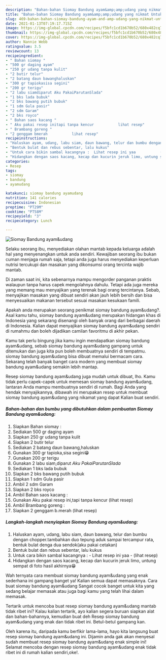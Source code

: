 ```yaml
---
description: "Bahan-bahan Siomay Bandung ayam&amp;amp;udang yang nikmat Untuk Jualan"
title: "Bahan-bahan Siomay Bandung ayam&amp;amp;udang yang nikmat Untuk Jualan"
slug: 469-bahan-bahan-siomay-bandung-ayam-and-amp-udang-yang-nikmat-untuk-jualan
date: 2021-01-13T07:19:17.715Z
image: https://img-global.cpcdn.com/recipes/f5bfc1cd1b670b52/680x482cq70/siomay-bandung-ayamudang-foto-resep-utama.jpg
thumbnail: https://img-global.cpcdn.com/recipes/f5bfc1cd1b670b52/680x482cq70/siomay-bandung-ayamudang-foto-resep-utama.jpg
cover: https://img-global.cpcdn.com/recipes/f5bfc1cd1b670b52/680x482cq70/siomay-bandung-ayamudang-foto-resep-utama.jpg
author: Nannie Webb
ratingvalue: 3.5
reviewcount: 13
recipeingredient:
- " Bahan siomay "
- "500 gr daging ayam"
- "250 gr udang tanpa kulit"
- "2 butir telur"
- "2 batang daun bawanghaluskan"
- "300 gr tapiokasisa segini"
- "200 gr terigu"
- "2 labu siamdiparut Aku PakaiParutanSlada"
- "1 bks lada bubuk"
- "2 bks bawang putih bubuk"
- "1 sdm Gula pasir"
- "2 sdm Garam"
- "2 bks royco"
- " Bahan saos kacang "
- " Aku pakai resep initapi tanpa kencur           lihat resep"
- " Brambang goreng "
- "2 genggam bmerah           lihat resep"
recipeinstructions:
- "Haluskan ayam, udang, labu siam, daun bawang, telur dan bumbu dengan chopper.tambahkan duo tepung aduk sampai tercampur rata, bentuk bulat denga dua sendok(aku pakai cetakan)"
- "Bentuk bulat dan rebus sebentar, lalu kukus"
- "Untuk cara bikin sambal kacangnya :  Lihat resep ini yaa           (lihat resep)"
- "Hidangkan dengan saos kacang, kecap dan kucurin jeruk limo, untung sempat di foto hasil akhirnya😁"
categories:
- Resep
tags:
- siomay
- bandung
- ayamudang

katakunci: siomay bandung ayamudang 
nutrition: 141 calories
recipecuisine: Indonesian
preptime: "PT29M"
cooktime: "PT58M"
recipeyield: "3"
recipecategory: Lunch

---
```



![Siomay Bandung ayam&amp;udang](https://img-global.cpcdn.com/recipes/f5bfc1cd1b670b52/680x482cq70/siomay-bandung-ayamudang-foto-resep-utama.jpg)

Selaku seorang ibu, menyediakan olahan mantab kepada keluarga adalah hal yang menyenangkan untuk anda sendiri. Kewajiban seorang ibu bukan cuman menjaga rumah saja, tetapi anda juga harus menyediakan keperluan nutrisi tercukupi dan masakan yang dikonsumsi orang tercinta wajib mantab.

Di zaman  saat ini, kita sebenarnya mampu mengorder panganan praktis walaupun tanpa harus capek mengolahnya dahulu. Tetapi ada juga mereka yang memang mau menyajikan yang terenak bagi orang tercintanya. Sebab, menyajikan masakan yang dibuat sendiri akan jauh lebih bersih dan bisa menyesuaikan makanan tersebut sesuai masakan kesukaan famili. 



Apakah anda merupakan seorang penikmat siomay bandung ayam&amp;udang?. Asal kamu tahu, siomay bandung ayam&amp;udang merupakan hidangan khas di Indonesia yang sekarang disenangi oleh banyak orang dari berbagai daerah di Indonesia. Kalian dapat menyajikan siomay bandung ayam&amp;udang sendiri di rumahmu dan boleh dijadikan camilan favoritmu di akhir pekan.

Kamu tak perlu bingung jika kamu ingin mendapatkan siomay bandung ayam&amp;udang, sebab siomay bandung ayam&amp;udang gampang untuk ditemukan dan juga kita pun boleh membuatnya sendiri di tempatmu. siomay bandung ayam&amp;udang bisa dibuat memalui bermacam cara. Sekarang telah banyak banget cara modern yang membuat siomay bandung ayam&amp;udang semakin lebih mantap.

Resep siomay bandung ayam&amp;udang juga mudah untuk dibuat, lho. Kamu tidak perlu capek-capek untuk memesan siomay bandung ayam&amp;udang, lantaran Anda mampu membuatnya sendiri di rumah. Bagi Anda yang hendak menyajikannya, dibawah ini merupakan resep untuk membuat siomay bandung ayam&amp;udang yang nikamat yang dapat Kalian buat sendiri.

<!--inarticleads1-->

##### Bahan-bahan dan bumbu yang dibutuhkan dalam pembuatan Siomay Bandung ayam&amp;udang:

1. Siapkan  Bahan siomay :
1. Sediakan 500 gr daging ayam
1. Siapkan 250 gr udang tanpa kulit
1. Siapkan 2 butir telur
1. Sediakan 2 batang daun bawang,haluskan
1. Gunakan 300 gr tapioka,sisa segini😁
1. Gunakan 200 gr terigu
1. Gunakan 2 labu siam,diparut *Aku PakaiParutanSlada*
1. Sediakan 1 bks lada bubuk
1. Siapkan 2 bks bawang putih bubuk
1. Siapkan 1 sdm Gula pasir
1. Ambil 2 sdm Garam
1. Siapkan 2 bks royco
1. Ambil  Bahan saos kacang :
1. Gunakan  Aku pakai resep ini,tapi tanpa kencur           (lihat resep)
1. Ambil  Brambang goreng :
1. Siapkan 2 genggam b.merah           (lihat resep)




<!--inarticleads2-->

##### Langkah-langkah menyiapkan Siomay Bandung ayam&amp;udang:

1. Haluskan ayam, udang, labu siam, daun bawang, telur dan bumbu dengan chopper.tambahkan duo tepung aduk sampai tercampur rata, bentuk bulat denga dua sendok(aku pakai cetakan)
1. Bentuk bulat dan rebus sebentar, lalu kukus
1. Untuk cara bikin sambal kacangnya :  - Lihat resep ini yaa -           (lihat resep)
1. Hidangkan dengan saos kacang, kecap dan kucurin jeruk limo, untung sempat di foto hasil akhirnya😁




Wah ternyata cara membuat siomay bandung ayam&amp;udang yang enak sederhana ini gampang banget ya! Kalian semua dapat memasaknya. Cara buat siomay bandung ayam&amp;udang Sangat cocok banget untuk kita yang sedang belajar memasak atau juga bagi kamu yang telah lihai dalam memasak.

Tertarik untuk mencoba buat resep siomay bandung ayam&amp;udang mantab tidak ribet ini? Kalau kalian tertarik, ayo kalian segera buruan siapkan alat dan bahan-bahannya, kemudian buat deh Resep siomay bandung ayam&amp;udang yang enak dan tidak ribet ini. Betul-betul gampang kan. 

Oleh karena itu, daripada kamu berfikir lama-lama, hayo kita langsung buat resep siomay bandung ayam&amp;udang ini. Dijamin anda gak akan menyesal sudah membuat resep siomay bandung ayam&amp;udang enak simple ini! Selamat mencoba dengan resep siomay bandung ayam&amp;udang enak tidak ribet ini di rumah kalian sendiri,oke!.

